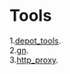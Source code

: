 # Tools

1.[depot_tools](./depot_tools/README.md).  
2.[gn](./gn/README.md).  
3.[http_proxy](./http_proxy/README.md).  
